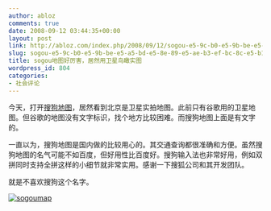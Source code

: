 ```yaml
---
author: abloz
comments: true
date: 2008-09-12 03:44:35+00:00
layout: post
link: http://abloz.com/index.php/2008/09/12/sogou-e5-9c-b0-e5-9b-be-e5-a5-bd-e5-8e-89-e5-ae-b3-ef-bc-8c-e5-b1-85-e7-84-b6-e7-94-a8-e5-8d-ab-e6-98-9f-e9-b8-9f-e7-9e-b0-e5-ae-9e-e5-9b-be/
slug: sogou-e5-9c-b0-e5-9b-be-e5-a5-bd-e5-8e-89-e5-ae-b3-ef-bc-8c-e5-b1-85-e7-84-b6-e7-94-a8-e5-8d-ab-e6-98-9f-e9-b8-9f-e7-9e-b0-e5-ae-9e-e5-9b-be
title: sogou地图好厉害，居然用卫星鸟瞰实图
wordpress_id: 804
categories:
- 社会评论
---
```


今天，打开[搜狗地图](http://map.sogou.com)，居然看到北京是卫星实拍地图。此前只有谷歌用的卫星地图。但谷歌的地图没有文字标识，找个地方比较困难。而搜狗地图上面是有文字的。

一直以为，搜狗地图是国内做的比较用心的。其交通查询都很准确和方便。虽然搜狗地图的名气可能不如百度，但好用性比百度好。搜狗输入法也非常好用，例如双拼同时支持全拼这样的小细节就非常实用。感谢一下搜狐公司和其开发团队。

就是不喜欢搜狗这个名字。

[![sogoumap](http://bxikww.bay.livefilestore.com/y1pQfAnyZTz2VyrD6S5bDivApQ06fH_lQtyZfnHy5mT1HcF_oKDCoJUUhsF4lv3-0jqXotyGfiVTRfZOBkER1w_0g?PARTNER=WRITER)](http://byfiles.storage.msn.com/y1p-tAtCdRSyMDa4jRV330XuUkjm7DBvavyYtNzgVcNjtzbBwULaGvuvL3edVRHguHN?PARTNER=WRITER)
